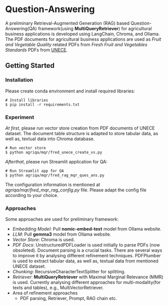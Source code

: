 # Question-Answering

A preliminary Retrieval-Augmented Generation (RAG) based Question-Answering(QA) framework(using **MultiQueryRetriever**) for agricultural business applications is developed using LangChain, Chroma, and Ollama. The PDF documents for agricultural business applications are used as *Fruit and Vegetable Quality* related PDFs from *Fresh Fruit and Vegetables Standards* PDFs from [UNECE](https://unece.org/trade/wp7/FFV-Standards).

## Getting Started
### Installation
Please create conda environment and install required libraries:
```shell
# Install libraries
$ pip install -r requirements.txt
```

### Experiment
*At first*, please run vector store creation from PDF documents of UNECE dataset. The document table structure is adapted to store tabular data, as well as, textual data into Chroma database.

```shell
# Run vector store
$ python agriqa/mqr/fred_unece_create_vs.py
```
*Afterthat*, please run Streamlit application for QA:

```shell
# Run Streamlit app for QA
$ python agriqa/mqr/fred_rag_mqr_ques_ans.py
```

The configuration information is mentioned at *agriqa/mqr/fred_mqr_rag_config.py* file. Please adapt the config file according to your choice.


### Approaches
Some approaches are used for preliminary framework:
* *Embedding Model*: Pull **nomic-embed-text** model from Ollama website.
* *LLM*: Pull **gemma3** model from Ollama website.
* *Vector Store*: Chroma is used.
* *PDF Docs*: UnstructuredPDFLoader is used initially to parse PDFs (now obsoleted). Document parsing is a crucial tasks. There are several ways to improve it by analysing different refinement techniques. PDFPlumber is used to extract tabular data, as well as, textual data from mentioned UNECE dataset.
* *Chunking*: RecursiveCharacterTextSplitter for splitting.
* *Retriever*: **MultiQueryRetriever** with Maximal Marginal Relevance (MMR) is used. Currently analysing different approaches for multi-modality(for texts and tables), e.g., MultiVectorRetriever.
* Area of refinement approaches
    * PDF parsing, Retriever, Prompt, RAG chain etc. 